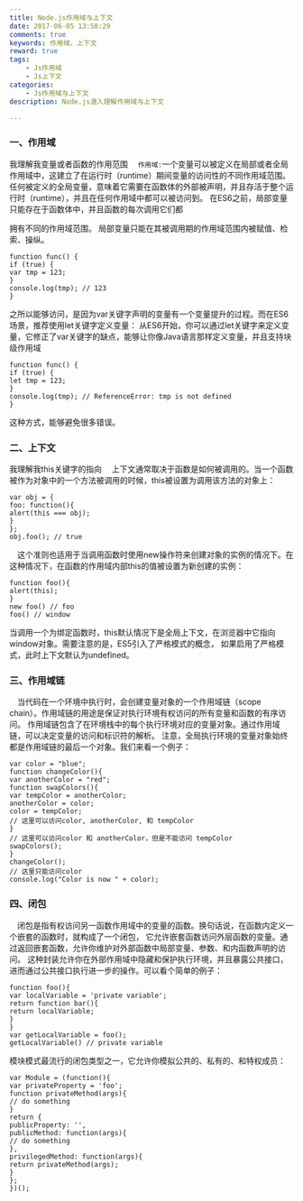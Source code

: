 ```yaml
---
title: Node.js作用域与上下文
date: 2017-06-05 13:58:29
comments: true
keywords: 作用域，上下文
reward: true
tags:
	- Js作用域
	- Js上下文
categories: 
	- Js作用域与上下文
description: Node.js潜入理解作用域与上下文

---
```

### 一、作用域
我理解我变量或者函数的作用范围
&emsp;``作用域:``一个变量可以被定义在局部或者全局作用域中，这建立了在运行时（runtime）期间变量的访问性的不同作用域范围。 任何被定义的全局变量，意味着它需要在函数体的外部被声明，并且存活于整个运行时（runtime），并且在任何作用域中都可以被访问到。 在ES6之前，局部变量只能存在于函数体中，并且函数的每次调用它们都
<!--more-->
拥有不同的作用域范围。 局部变量只能在其被调用期的作用域范围内被赋值、检索、操纵。
```
function func() {
if (true) {
var tmp = 123;
}
console.log(tmp); // 123
}
```
之所以能够访问，是因为var关键字声明的变量有一个变量提升的过程。而在ES6场景，推荐使用let关键字定义变量：
 从ES6开始，你可以通过let关键字来定义变量，它修正了var关键字的缺点，能够让你像Java语言那样定义变量，并且支持块级作用域
 ```
 function func() {
if (true) {
let tmp = 123;
}
console.log(tmp); // ReferenceError: tmp is not defined
}
 ```
 这种方式，能够避免很多错误。
### 二、上下文
我理解我this关键字的指向
&emsp;上下文通常取决于函数是如何被调用的。当一个函数被作为对象中的一个方法被调用的时候，this被设置为调用该方法的对象上：
```
var obj = {
foo: function(){
alert(this === obj); 
}
};
obj.foo(); // true
```
&emsp;这个准则也适用于当调用函数时使用new操作符来创建对象的实例的情况下。在这种情况下，在函数的作用域内部this的值被设置为新创建的实例：
```
function foo(){
alert(this);
}
new foo() // foo
foo() // window
```
当调用一个为绑定函数时，this默认情况下是全局上下文，在浏览器中它指向window对象。需要注意的是，ES5引入了严格模式的概念， 如果启用了严格模式，此时上下文默认为undefined。
### 三、作用域链
&emsp;当代码在一个环境中执行时，会创建变量对象的一个作用域链（scope chain）。作用域链的用途是保证对执行环境有权访问的所有变量和函数的有序访问。 作用域链包含了在环境栈中的每个执行环境对应的变量对象。通过作用域链，可以决定变量的访问和标识符的解析。 注意，全局执行环境的变量对象始终都是作用域链的最后一个对象。我们来看一个例子：
```
var color = "blue";
function changeColor(){
var anotherColor = "red";
function swapColors(){
var tempColor = anotherColor;
anotherColor = color;
color = tempColor;
// 这里可以访问color, anotherColor, 和 tempColor
}
// 这里可以访问color 和 anotherColor，但是不能访问 tempColor
swapColors();
}
changeColor();
// 这里只能访问color
console.log("Color is now " + color);
```
### 四、闭包
&emsp;闭包是指有权访问另一函数作用域中的变量的函数。换句话说，在函数内定义一个嵌套的函数时，就构成了一个闭包， 它允许嵌套函数访问外层函数的变量。通过返回嵌套函数，允许你维护对外部函数中局部变量、参数、和内函数声明的访问。 这种封装允许你在外部作用域中隐藏和保护执行环境，并且暴露公共接口，进而通过公共接口执行进一步的操作。可以看个简单的例子：
```
function foo(){
var localVariable = 'private variable';
return function bar(){
return localVariable;
}
}
var getLocalVariable = foo();
getLocalVariable() // private variable
```
模块模式最流行的闭包类型之一，它允许你模拟公共的、私有的、和特权成员：
```
var Module = (function(){
var privateProperty = 'foo';
function privateMethod(args){
// do something
}
return {
publicProperty: '',
publicMethod: function(args){
// do something
},
privilegedMethod: function(args){
return privateMethod(args);
}
};
})();
```